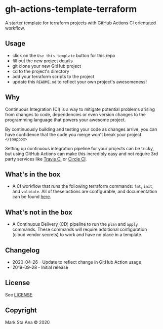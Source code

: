 # gh-actions-template-terraform

A starter template for terraform projects with GitHub Actions CI orientated workflow.

## Usage

- click on the `Use this template` button for this repo
- fill out the new project details
- git clone your new GitHub project
- cd to the project's directory
- add your terraform scripts to the project
- update this `README.md` to reflect your own project's awesomeness!

## Why

Continuous Integration (CI) is a way to mitigate potential problems arising from changes to code, dependencies or even version changes to the programming language that powers your awesome project. 

By continuously building and testing your code as changes arrive, you can have confidence that the code you merge won't break your project.`</soapbox>`

Setting up continuous integration pipeline for your projects can be tricky, but using GitHub Actions can make this incredibly easy and not require 3rd party services like [Travis CI][link_travis] or [Circle CI][link_circleci].

## What's in the box

- A CI workflow that runs the following terraform commands: `fmt`, `init`, and `validate`. All of these actions are configurable, and documentation can be found [here][tfactions_docs].

## What's not in the box

- A Continuous Delivery (CD) pipeline to run the `plan` and `apply` commands. These commands will require additional configuration (cloud vendor secrets) to work and have no place in a template.

## Changelog

- 2020-04-26 - Update to reflect change in GitHub Action usage
- 2019-09-28 - Initial release

## License

See [LICENSE](LICENSE).

## Copyright

Mark Sta Ana &copy; 2020

<!-- linkies -->

[link_travis]: https://travis-ci.org
[link_circleci]: https://circleci.com
[tfactions_docs]: https://www.terraform.io/docs/github-actions/getting-started/index.html